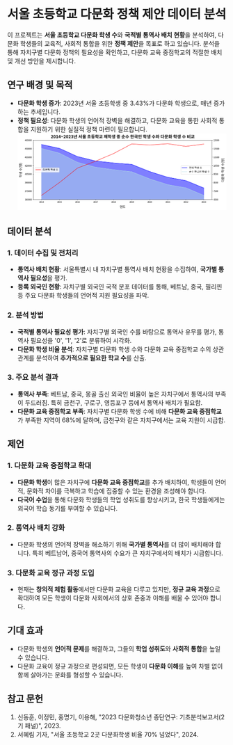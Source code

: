 # 서울 초등학교 다문화 정책 제안 데이터 분석

이 프로젝트는 **서울 초등학교 다문화 학생 수**와 **국적별 통역사 배치 현황**을 분석하여, 다문화 학생들의 교육적, 사회적 통합을 위한 **정책 제안**을 목표로 하고 있습니다. 분석을 통해 자치구별 다문화 정책의 필요성을 확인하고, 다문화 교육 중점학교의 적절한 배치 및 개선 방안을 제시합니다.

## 연구 배경 및 목적
- **다문화 학생 증가**: 2023년 서울 초등학생 중 3.43%가 다문화 학생으로, 매년 증가하는 추세입니다.
- **정책 필요성**: 다문화 학생의 언어적 장벽을 해결하고, 다문화 교육을 통한 사회적 통합을 지원하기 위한 실질적 정책 마련이 필요합니다.
![2014~2023년 서울 초등학교 재학생 중 순수 한국인 학생 수와 다문화 학생 수 비교](/excelNgraph_img/grpah_koreaNculture.png)

## 데이터 분석
### 1. 데이터 수집 및 전처리
- **통역사 배치 현황**: 서울특별시 내 자치구별 통역사 배치 현황을 수집하여, **국가별 통역사 필요성**을 평가.
- **등록 외국인 현황**: 자치구별 외국인 국적 분포 데이터를 통해, 베트남, 중국, 필리핀 등 주요 다문화 학생들의 언어적 지원 필요성을 파악.

### 2. 분석 방법
- **국적별 통역사 필요성 평가**: 자치구별 외국인 수를 바탕으로 통역사 유무를 평가, 통역사 필요성을 '0', '1', '2'로 분류하여 시각화.
- **다문화 학생 비율 분석**: 자치구별 다문화 학생 수와 다문화 교육 중점학교 수의 상관관계를 분석하여 **추가적으로 필요한 학교 수**를 산출.

### 3. 주요 분석 결과
- **통역사 부족**: 베트남, 중국, 몽골 출신 외국인 비율이 높은 자치구에서 통역사의 부족이 두드러짐. 특히 금천구, 구로구, 영등포구 등에서 통역사 배치가 필요함.
- **다문화 교육 중점학교 부족**: 자치구별 다문화 학생 수에 비해 **다문화 교육 중점학교**가 부족한 지역이 68%에 달하며, 금천구와 같은 자치구에서는 교육 지원이 시급함.

## 제언
### 1. 다문화 교육 중점학교 확대
- **다문화 학생**이 많은 자치구에 **다문화 교육 중점학교**를 추가 배치하여, 학생들이 언어적, 문화적 차이를 극복하고 학습에 집중할 수 있는 환경을 조성해야 합니다.
- **다국어 수업**을 통해 다문화 학생들의 학업 성취도를 향상시키고, 한국 학생들에게는 외국어 학습 동기를 부여할 수 있습니다.

### 2. 통역사 배치 강화
- 다문화 학생의 언어적 장벽을 해소하기 위해 **국가별 통역사**를 더 많이 배치해야 합니다. 특히 베트남어, 중국어 통역사의 수요가 큰 자치구에서의 배치가 시급합니다.

### 3. 다문화 교육 정규 과정 도입
- 현재는 **창의적 체험 활동**에서만 다문화 교육을 다루고 있지만, **정규 교육 과정**으로 확대하여 모든 학생이 다문화 사회에서의 상호 존중과 이해를 배울 수 있어야 합니다.

## 기대 효과
- 다문화 학생의 **언어적 문제**를 해결하고, 그들의 **학업 성취도**와 **사회적 통합**을 높일 수 있습니다.
- 다문화 교육이 정규 과정으로 편성되면, 모든 학생이 **다문화 이해**를 높여 차별 없이 함께 살아가는 문화를 형성할 수 있습니다.

## 참고 문헌
1. 신동훈, 이정민, 홍명기, 이용해, "2023 다문화청소년 종단연구: 기초분석보고서(2기 패널)", 2023.
2. 서혜림 기자, "서울 초등학교 2곳 다문화학생 비율 70% 넘었다", 2024.
